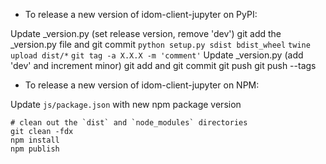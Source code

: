 - To release a new version of idom-client-jupyter on PyPI:

Update \_version.py (set release version, remove 'dev')
git add the \_version.py file and git commit
`python setup.py sdist bdist_wheel`
`twine upload dist/*`
`git tag -a X.X.X -m 'comment'`
Update \_version.py (add 'dev' and increment minor)
git add and git commit
git push
git push --tags

- To release a new version of idom-client-jupyter on NPM:

Update `js/package.json` with new npm package version

```
# clean out the `dist` and `node_modules` directories
git clean -fdx
npm install
npm publish
```
